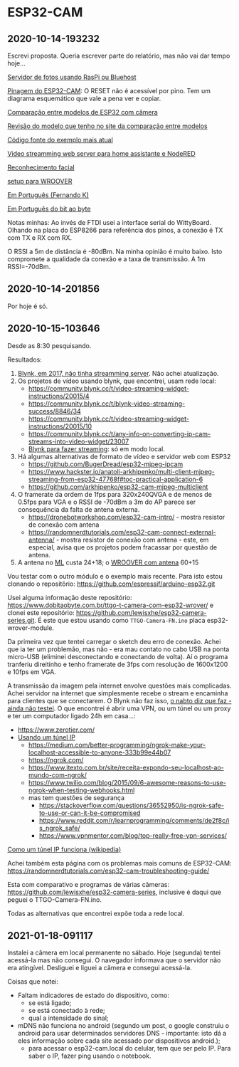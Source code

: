 # ESP32-CAM

## 2020-10-14-193232

Escrevi proposta. Queria escrever parte do relatório, mas não vai dar tempo hoje...



[Servidor de fotos usando RasPi ou Bluehost](https://randomnerdtutorials.com/esp32-cam-post-image-photo-server/)


[Pinagem do ESP32-CAM](https://randomnerdtutorials.com/esp32-cam-ai-thinker-pinout/): O RESET não é acessível por pino. Tem um diagrama esquemático que vale a pena ver e copiar.

[Comparação entre modelos de ESP32 com câmera](https://makeradvisor.com/esp32-camera-cam-boards-review-comparison/)

[Revisão do modelo que tenho no site da comparação entre modelos](https://makeradvisor.com/esp32-cam-ov2640-camera/)

[Código fonte do exemplo mais atual](https://github.com/espressif/arduino-esp32/tree/master/libraries/ESP32/examples/Camera/CameraWebServer)

[Video streamming web server para home assistante e NodeRED](https://randomnerdtutorials.com/esp32-cam-video-streaming-web-server-camera-home-assistant/)

[Reconhecimento facial](https://randomnerdtutorials.com/esp32-cam-video-streaming-face-recognition-arduino-ide/)

[setup para WROOVER](https://www.instructables.com/Getting-Started-With-ESP32-CAM-Streaming-Video-Usi/)

[Em Português (Fernando K)](https://www.fernandok.com/2019/04/esp32-com-camera-e-reconhecimento-facial.html)

[Em Português do bit ao byte](https://www.dobitaobyte.com.br/esp32-cam-esp32-com-camera-intercambiavel/)

Notas minhas: Ao invés de FTDI usei a interface serial do WittyBoard. Olhando na placa do ESP8266 para referência dos pinos, a conexão é TX com TX e RX com RX.

O RSSI a 5m de distância é -80dBm. Na minha opinião é muito baixo. Isto compromete a qualidade da conexão e a taxa de transmissão. A 1m RSSI=-70dBm.

## 2020-10-14-201856

Por hoje é só.

## 2020-10-15-103646

Desde as 8:30 pesquisando.

Resultados:

1. [Blynk, em 2017, não tinha streamming server](https://github.com/blynkkk/blynkkk.github.io/blob/master/mobile/video.md). Não achei atualização.
2. Os projetos de vídeo usando blynk, que encontrei, usam rede local:
    - <https://community.blynk.cc/t/video-streaming-widget-instructions/20015/4>
    - <https://community.blynk.cc/t/blynk-video-streaming-success/8846/34>
    - <https://community.blynk.cc/t/video-streaming-widget-instructions/20015/10>
    - <https://community.blynk.cc/t/any-info-on-converting-ip-cam-streams-into-video-widget/23007>
    - [Blynk para fazer streaming](https://www.youtube.com/watch?v=XRcTUiXUxEM): só em modo local.
3. Há algumas alternativas de formato de vídeo e servidor web com ESP32
    - <https://github.com/BugerDread/esp32-mjpeg-ipcam>
    - <https://www.hackster.io/anatoli-arkhipenko/multi-client-mjpeg-streaming-from-esp32-47768f#toc-practical-application-6>
    - <https://github.com/arkhipenko/esp32-cam-mjpeg-multiclient>
4. O framerate da ordem de 1fps para 320x240QVGA e de menos de 0.5fps para VGA e o RSSI de -70dBm a 3m do AP parece ser consequência da falta de antena externa.
    - <https://dronebotworkshop.com/esp32-cam-intro/> - mostra resistor de conexão com antena
    - <https://randomnerdtutorials.com/esp32-cam-connect-external-antenna/> - mostra resistor de conexão com antena - este, em especial, avisa que os projetos podem fracassar por questão de antena.
5. A antena no [ML](https://produto.mercadolivre.com.br/MLB-1373532127-antena-para-esp32-cam-24gb-wireless-com-cabo-conector-ipex-_JM?matt_tool=79246729&matt_word=&matt_source=google&matt_campaign_id=6542746973&matt_ad_group_id=82254694281&matt_match_type=&matt_network=u&matt_device=c&matt_creative=385099301982&matt_keyword=&matt_ad_position=&matt_ad_type=&matt_merchant_id=146967446&matt_product_id=MLB1373532127&matt_product_partition_id=472057081367&matt_target_id=pla-472057081367&gclid=CjwKCAjw5p_8BRBUEiwAPpJO6wGm4cz01TBbHopXv41DMtZXjH2byl3en7pkNHRNbmcr0nftPUT6ShoCmk8QAvD_BwE) custa 24+18; o [WROOVER com antena](https://produto.mercadolivre.com.br/MLB-1613323063-modulo-esp32-wifi-e-bluetooth-esp-wroom-32u-antena-24-_JM#reco_item_pos=0&reco_backend=machinalis-domain-pads&reco_backend_type=low_level&reco_client=vip-pads&reco_id=03a163e5-54c4-4c5f-8bd5-e639c90b85fc&is_advertising=true&ad_domain=VIPCORE_RECOMMENDED&ad_position=1&ad_click_id=N2ZmNjEzMTQtY2M3ZC00NzRjLTg2YmUtMGNlMTQ5NDVhYTdi) 60+15

Vou testar com o outro módulo e o exemplo mais recente. Para isto estou clonando o repositõrio: <https://github.com/espressif/arduino-esp32.git>

Usei alguma informação deste repositório: <https://www.dobitaobyte.com.br/ttgo-t-camera-com-esp32-wrover/> e clonei este repositório: <https://github.com/lewisxhe/esp32-camera-series.git>. É este que estou usando como `TTGO-Camera-FN.ino` placa esp32-wrover-module.

Da primeira vez que tentei carregar o sketch deu erro de conexão. Achei que ia ter um problemão, mas não - era mau contato no cabo USB na ponta micro-USB (eliminei desconectando e conectando de volta). Aí o programa tranferiu direitinho e tenho framerate de 3fps com resolução de 1600x1200 e 10fps em VGA.

A transmissão da imagem pela internet envolve questões mais complicadas. 
Achei servidor na internet que simplesmente recebe o stream e encaminha para clientes que se conectarem. O Blynk não faz isso, [o nabto diz que faz - ainda não testei](https://www.nabto.com/esp32/). O que encontrei é abrir uma VPN, ou um túnel ou um proxy e ter um computador ligado 24h em casa...:

- <https://www.zerotier.com/>
- [Usando um túnel IP](https://www.elementzonline.com/blog/Accessing-ESP32-CAM-Video-Streaming-from-anywhere-in-the-world)
     - <https://medium.com/better-programming/ngrok-make-your-localhost-accessible-to-anyone-333b99e44b07>
     - <https://ngrok.com/>
     - <https://www.itexto.com.br/site/receita-expondo-seu-localhost-ao-mundo-com-ngrok/>
     - <https://www.twilio.com/blog/2015/09/6-awesome-reasons-to-use-ngrok-when-testing-webhooks.html>
     - mas tem questões de segurança
         - <https://stackoverflow.com/questions/36552950/is-ngrok-safe-to-use-or-can-it-be-compromised>
         - <https://www.reddit.com/r/learnprogramming/comments/de2f8c/is_ngrok_safe/>
         - <https://www.vpnmentor.com/blog/top-really-free-vpn-services/>

[Como um túnel IP funciona (wikipedia)](https://pt.wikipedia.org/wiki/T%C3%BAnel_IP)

Achei também esta página com os problemas mais comuns de ESP32-CAM: <https://randomnerdtutorials.com/esp32-cam-troubleshooting-guide/>

Esta com comparativo e programas de várias câmeras: <https://github.com/lewisxhe/esp32-camera-series>, inclusive é daqui que peguei o TTGO-Camera-FN.ino.



Todas as alternativas que encontrei expõe toda a rede local.

## 2021-01-18-091117

Instalei a câmera em local permanente no sábado. Hoje (segunda) tentei acessá-la mas não consegui. O navegador informava que o servidor não era atingível. Desliguei e liguei a câmera e consegui acessá-la.

Coisas que notei:
- Faltam indicadores de estado do dispositivo, como:
    - se está ligado;
    - se está conectado à rede;
    - qual a intensidade do sinal;
- mDNS não funciona no android (segundo um post, o google construiu o android para usar determinados servidores DNS - importante: isto dá a eles informação sobre cada site acessado por dispositivos android.);
    - para acessar o esp32-cam.local do celular, tem que ser pelo IP. Para saber o IP, fazer ping usando o notebook.
 



    


